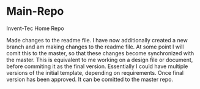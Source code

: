 # Main-Repo
Invent-Tec Home Repo

Made changes to the readme file. 
I have now additionally created a new branch and am making changes to the readme file. At some point I will comit this to the master, so that these changes become synchronized with the master. This is equivalent to me working on a design file or document, before commiting it as the final version. Essentially I could have multiple versions of the initial template, depending on requirements. Once final version has been approved. It can be comitted to the master repo.

